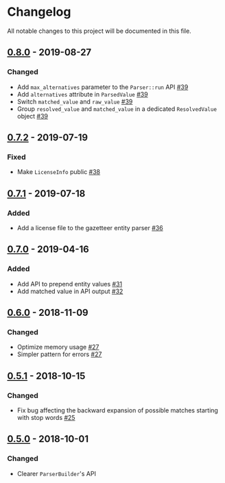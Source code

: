# Changelog
All notable changes to this project will be documented in this file.

## [0.8.0] - 2019-08-27
### Changed
- Add `max_alternatives` parameter to the `Parser::run` API [#39](https://github.com/snipsco/gazetteer-entity-parser/pull/39)
- Add `alternatives` attribute in `ParsedValue` [#39](https://github.com/snipsco/gazetteer-entity-parser/pull/39)
- Switch `matched_value` and `raw_value` [#39](https://github.com/snipsco/gazetteer-entity-parser/pull/39)
- Group `resolved_value` and `matched_value` in a dedicated `ResolvedValue` object [#39](https://github.com/snipsco/gazetteer-entity-parser/pull/39)

## [0.7.2] - 2019-07-19
### Fixed
- Make `LicenseInfo` public [#38](https://github.com/snipsco/gazetteer-entity-parser/pull/38)

## [0.7.1] - 2019-07-18
### Added
- Add a license file to the gazetteer entity parser [#36](https://github.com/snipsco/gazetteer-entity-parser/pull/36)

## [0.7.0] - 2019-04-16
### Added
- Add API to prepend entity values [#31](https://github.com/snipsco/gazetteer-entity-parser/pull/31)
- Add matched value in API output [#32](https://github.com/snipsco/gazetteer-entity-parser/pull/32)

## [0.6.0] - 2018-11-09
### Changed
- Optimize memory usage [#27](https://github.com/snipsco/gazetteer-entity-parser/pull/27)
- Simpler pattern for errors [#27](https://github.com/snipsco/gazetteer-entity-parser/pull/27)

## [0.5.1] - 2018-10-15
### Changed
- Fix bug affecting the backward expansion of possible matches starting with stop words [#25](https://github.com/snipsco/gazetteer-entity-parser/pull/25)

## [0.5.0] - 2018-10-01
### Changed
- Clearer `ParserBuilder`'s API 

[0.8.0]: https://github.com/snipsco/gazetteer-entity-parser/compare/0.7.2...0.8.0
[0.7.2]: https://github.com/snipsco/gazetteer-entity-parser/compare/0.7.1...0.7.2
[0.7.1]: https://github.com/snipsco/gazetteer-entity-parser/compare/0.7.0...0.7.1
[0.7.0]: https://github.com/snipsco/gazetteer-entity-parser/compare/0.6.0...0.7.0
[0.6.0]: https://github.com/snipsco/gazetteer-entity-parser/compare/0.5.1...0.6.0
[0.5.1]: https://github.com/snipsco/gazetteer-entity-parser/compare/0.5.0...0.5.1
[0.5.0]: https://github.com/snipsco/gazetteer-entity-parser/compare/0.4.2...0.5.0

